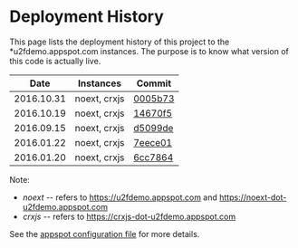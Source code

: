 # Deployment History
This page lists the deployment history of this project to the *u2fdemo.appspot.com instances.  The purpose is to know what version of this code is actually live.

Date        | Instances    | Commit
----------- | ------------ | ---------
2016.10.31  | noext, crxjs | [0005b73](https://github.com/google/u2f-ref-code/tree/0005b73431ac3ee5c3591e8d56fa7edbc69a88a9)
2016.10.19  | noext, crxjs | [14670f5](https://github.com/google/u2f-ref-code/tree/14670f588e80e0b43900308c1019a3c1fdb13df1)
2016.09.15  | noext, crxjs | [d5099de](https://github.com/google/u2f-ref-code/tree/d5099de09a420543209434be7c6625e9ebfb1869)
2016.01.22  | noext, crxjs | [7eece01](https://github.com/google/u2f-ref-code/tree/7eece01adcecc2cacb233703b0d8444ad75753f6)
2016.01.20  | noext, crxjs | [6cc7864](https://github.com/google/u2f-ref-code/tree/6cc7864999f70e2d18c18f6939442f0223058b2c)

Note:

* *noext* -- refers to https://u2fdemo.appspot.com and https://noext-dot-u2fdemo.appspot.com
* *crxjs* -- refers to https://crxjs-dot-u2fdemo.appspot.com

See the [appspot configuration file](https://github.com/google/u2f-ref-code/blob/master/u2f-gae-demo/README.md) for more details.
